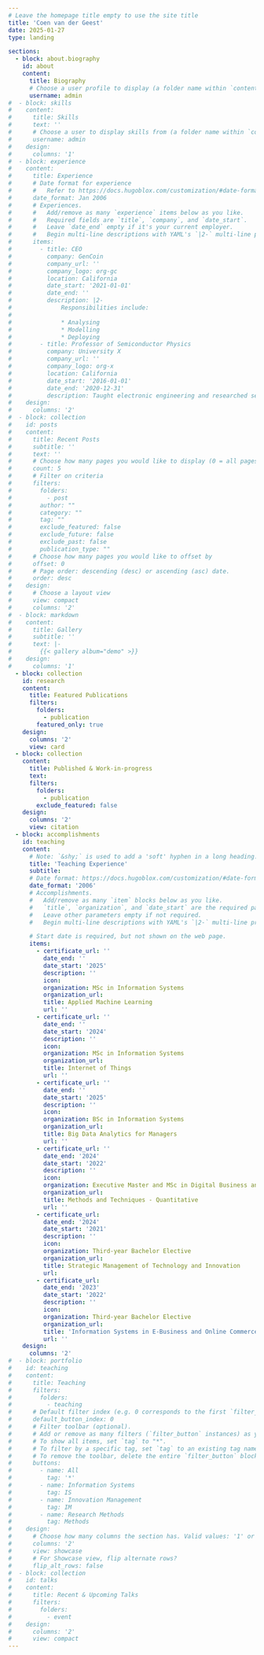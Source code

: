 ```yaml
---
# Leave the homepage title empty to use the site title
title: 'Coen van der Geest'
date: 2025-01-27
type: landing

sections:
  - block: about.biography
    id: about
    content:
      title: Biography
      # Choose a user profile to display (a folder name within `content/authors/`)
      username: admin
#  - block: skills
#    content:
#      title: Skills
#      text: ''
#      # Choose a user to display skills from (a folder name within `content/authors/`)
#      username: admin
#    design:
#      columns: '1'
#  - block: experience
#    content:
#      title: Experience
#      # Date format for experience
#      #   Refer to https://docs.hugoblox.com/customization/#date-format
#      date_format: Jan 2006
#      # Experiences.
#      #   Add/remove as many `experience` items below as you like.
#      #   Required fields are `title`, `company`, and `date_start`.
#      #   Leave `date_end` empty if it's your current employer.
#      #   Begin multi-line descriptions with YAML's `|2-` multi-line prefix.
#      items:
#        - title: CEO
#          company: GenCoin
#          company_url: ''
#          company_logo: org-gc
#          location: California
#          date_start: '2021-01-01'
#          date_end: ''
#          description: |2-
#              Responsibilities include:
#
#              * Analysing
#              * Modelling
#              * Deploying
#        - title: Professor of Semiconductor Physics
#          company: University X
#          company_url: ''
#          company_logo: org-x
#          location: California
#          date_start: '2016-01-01'
#          date_end: '2020-12-31'
#          description: Taught electronic engineering and researched semiconductor physics.
#    design:
#      columns: '2'
#  - block: collection
#    id: posts
#    content:
#      title: Recent Posts
#      subtitle: ''
#      text: ''
#      # Choose how many pages you would like to display (0 = all pages)
#      count: 5
#      # Filter on criteria
#      filters:
#        folders:
#          - post
#        author: ""
#        category: ""
#        tag: ""
#        exclude_featured: false
#        exclude_future: false
#        exclude_past: false
#        publication_type: ""
#      # Choose how many pages you would like to offset by
#      offset: 0
#      # Page order: descending (desc) or ascending (asc) date.
#      order: desc
#    design:
#      # Choose a layout view
#      view: compact
#      columns: '2'
#  - block: markdown
#    content:
#      title: Gallery
#      subtitle: ''
#      text: |-
#        {{< gallery album="demo" >}}
#    design:
#      columns: '1'
  - block: collection
    id: research
    content:
      title: Featured Publications
      filters:
        folders:
          - publication
        featured_only: true
    design:
      columns: '2'
      view: card
  - block: collection
    content:
      title: Published & Work-in-progress
      text:
      filters:
        folders:
          - publication
        exclude_featured: false
    design:
      columns: '2'
      view: citation
  - block: accomplishments
    id: teaching
    content:
      # Note: `&shy;` is used to add a 'soft' hyphen in a long heading.
      title: 'Teaching Experience'
      subtitle:
      # Date format: https://docs.hugoblox.com/customization/#date-format
      date_format: '2006'
      # Accomplishments.
      #   Add/remove as many `item` blocks below as you like.
      #   `title`, `organization`, and `date_start` are the required parameters.
      #   Leave other parameters empty if not required.
      #   Begin multi-line descriptions with YAML's `|2-` multi-line prefix.

      # Start date is required, but not shown on the web page.
      items:
        - certificate_url: ''
          date_end: ''
          date_start: '2025'
          description: ''
          icon: 
          organization: MSc in Information Systems
          organization_url: 
          title: Applied Machine Learning
          url: ''
        - certificate_url: ''
          date_end: ''
          date_start: '2024'
          description: ''
          icon: 
          organization: MSc in Information Systems
          organization_url: 
          title: Internet of Things
          url: ''
        - certificate_url: ''
          date_end: ''
          date_start: '2025'
          description: ''
          icon: 
          organization: BSc in Information Systems
          organization_url: 
          title: Big Data Analytics for Managers
          url: '' 
        - certificate_url: ''
          date_end: '2024'
          date_start: '2022'
          description: ''
          icon: 
          organization: Executive Master and MSc in Digital Business and Innovation
          organization_url: 
          title: Methods and Techniques - Quantitative
          url: ''
        - certificate_url: 
          date_end: '2024'
          date_start: '2021'
          description: ''
          icon: 
          organization: Third-year Bachelor Elective
          organization_url: 
          title: Strategic Management of Technology and Innovation
          url: 
        - certificate_url: 
          date_end: '2023'
          date_start: '2022'
          description: ''
          icon: 
          organization: Third-year Bachelor Elective
          organization_url: 
          title: 'Information Systems in E-Business and Online Commerce'
          url: ''
    design:
      columns: '2'
#  - block: portfolio
#    id: teaching
#    content:
#      title: Teaching
#      filters:
#        folders:
#          - teaching
#      # Default filter index (e.g. 0 corresponds to the first `filter_button` instance below).
#      default_button_index: 0
#      # Filter toolbar (optional).
#      # Add or remove as many filters (`filter_button` instances) as you like.
#      # To show all items, set `tag` to "*".
#      # To filter by a specific tag, set `tag` to an existing tag name.
#      # To remove the toolbar, delete the entire `filter_button` block.
#      buttons:
#        - name: All
#          tag: '*'
#        - name: Information Systems
#          tag: IS
#        - name: Innovation Management
#          tag: IM
#        - name: Research Methods
#          tag: Methods
#    design:
#      # Choose how many columns the section has. Valid values: '1' or '2'.
#      columns: '2'
#      view: showcase
#      # For Showcase view, flip alternate rows?
#      flip_alt_rows: false
#  - block: collection
#    id: talks
#    content:
#      title: Recent & Upcoming Talks
#      filters:
#        folders:
#          - event
#    design:
#      columns: '2'
#      view: compact
---
```

